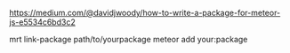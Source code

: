 https://medium.com/@davidjwoody/how-to-write-a-package-for-meteor-js-e5534c6bd3c2



mrt link-package path/to/yourpackage
meteor add your:package
